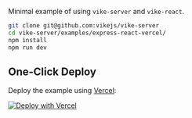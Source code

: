 Minimal example of using `vike-server` and `vike-react`.

```bash
git clone git@github.com:vikejs/vike-server
cd vike-server/examples/express-react-vercel/
npm install
npm run dev
```

## One-Click Deploy

Deploy the example using [Vercel](https://vercel.com):

[![Deploy with Vercel](https://vercel.com/button)](https://vercel.com/new/clone?repository-url=https://github.com/vikejs/vike-server/tree/main/examples/express-react-vercel&project-name=express-react&repository-name=express-react)
